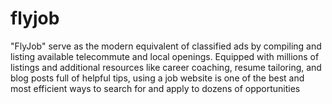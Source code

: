 # flyjob
"FlyJob" serve as the modern equivalent of classified ads by compiling and listing available telecommute and local openings. Equipped with millions of listings and additional resources like career coaching, resume tailoring, and blog posts full of helpful tips, using a job website is one of the best and most efficient ways to search for and apply to dozens of opportunities
